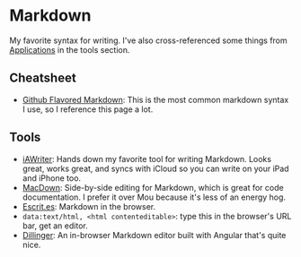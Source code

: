 # Markdown
My favorite syntax for writing. I've also cross-referenced some things from [Applications](../mac/applications.md) in the tools section.

## Cheatsheet
- [Github Flavored Markdown](https://help.github.com/articles/github-flavored-markdown/): This is the most common markdown syntax I use, so I reference this page a lot.

## Tools
- [iAWriter](https://ia.net/writer/mac/): Hands down my favorite tool for writing Markdown. Looks great, works great, and syncs with iCloud so you can write on your iPad and iPhone too.
- [MacDown](http://macdown.uranusjr.com/): Side-by-side editing for Markdown, which is great for code documentation. I prefer it over Mou because it's less of an energy hog.
- [Escrit.es](http://ecrit.es/): Markdown in the browser.
- ```data:text/html, <html contenteditable>```: type this in the browser's URL bar, get an editor.
- [Dillinger](http://dillinger.io/): An in-browser Markdown editor built with Angular that's quite nice.
